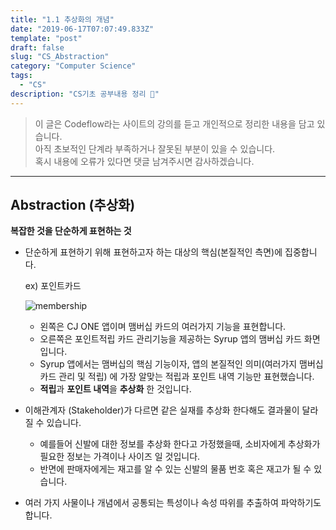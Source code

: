 ```yaml
---
title: "1.1 추상화의 개념"
date: "2019-06-17T07:07:49.833Z"
template: "post"
draft: false
slug: "CS_Abstraction"
category: "Computer Science"
tags:
  - "CS"
description: "CS기초 공부내용 정리 📖"
---
```


> 이 글은 Codeflow라는 사이트의 강의를 듣고 개인적으로 정리한 내용을 담고 있습니다.<br>
> 아직 초보적인 단계라 부족하거나 잘못된 부분이 있을 수 있습니다. <br>
> 혹시 내용에 오류가 있다면 댓글 남겨주시면 감사하겠습니다.
---


## Abstraction (추상화)

**복잡한 것을 단순하게 표현하는 것**

- 단순하게 표현하기 위해 표현하고자 하는 대상의 핵심(본질적인 측면)에 집중합니다.

  ex) 포인트카드

  ![membership](https://github.com/Junkim93/devlog/blob/master/contentCS/rewardApp.jpg?raw=true)

  - 왼쪽은 CJ ONE 앱이며 맴버십 카드의 여러가지 기능을 표현합니다.
  - 오른쪽은 포인트적립 카드 관리기능을 제공하는 Syrup 앱의 맴버십 카드 화면입니다.
  - Syrup 앱에서는 맴버십의 핵심 기능이자, 앱의 본질적인 의미(여러가지 맴버십 카드 관리 및 적립) 에 가장 알맞는 적립과 포인트 내역 기능만 표현했습니다.
  - **적립**과 **포인트 내역**을 **추상화** 한 것입니다.



- 이해관계자 (Stakeholder)가 다르면 같은 실재를 추상화 한다해도 결과물이 달라질 수 있습니다.

  - 예를들어 신발에 대한 정보를 추상화 한다고 가정했을때, 소비자에게 추상화가 필요한 정보는 가격이나 사이즈 일 것입니다.
  - 반면에 판매자에게는 재고를 알 수 있는 신발의 물품 번호 혹은 재고가 될 수 있습니다.

- 여러 가지 사물이나 개념에서 공통되는 특성이나 속성 따위를 추출하여 파악하기도 합니다.



